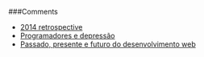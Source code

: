 ###Comments
 * [2014 retrospective](http://zenorocha.com/2014-retrospective/)
 * [Programadores e depressão](https://medium.com/brasil/programadores-e-depressao-30043d2972b5)
 * [Passado, presente e futuro do desenvolvimento web](http://imasters.com.br/desenvolvimento/passado-presente-e-futuro-desenvolvimento-web/)
